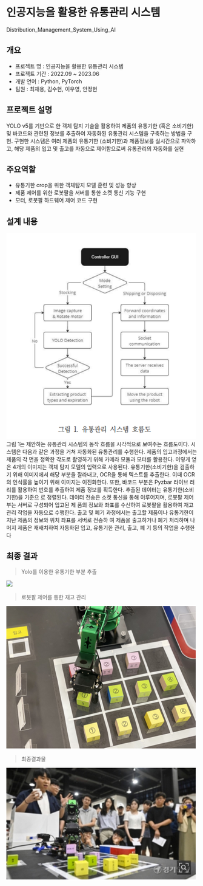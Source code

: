 # 인공지능을 활용한 유통관리 시스템

Distribution_Management_System_Using_AI

## 개요

- 프로젝트 명 : 인공지능을 활용한 유통관리 시스템
- 프로젝트 기간 : 2022.09 ~ 2023.06
- 개발 언어 : Python, PyTorch
- 팀원 : 최재용, 김수현, 이우영, 안정현

## 프로젝트 설명

YOLO v5를 기반으로 한 객체 탐지 기술을 활용하여 제품의 유통기한 (혹은 소비기한) 및 바코드와 관련된 정보를 추출하여 자동화된 유통관리 시스템을 구축하는 방법을 구현. 구현한 시스템은 여러 제품의 유통기한 (소비기한)과 제품정보를 실시간으로 파악하고, 해당 제품의 입고 및 출고를 자동으로 제어함으로써 유통관리의 자동화를 실현

## 주요역할

- 유통기한 crop을 위한 객체탐지 모델 훈련 및 성능 향상
- 제품 제어를 위한 로봇팔을 서버를 통한 소켓 통신 기능 구현
- 모터, 로봇팔 하드웨어 제어 코드 구현

## 설계 내용
<img src="./image/flow.png" style="width:500px; maring:0 auto"/>
그림 1는 제안하는 유통관리 시스템의 동작 흐름을 시각적으로 보여주는 흐름도이다. 시스템은 다음과 
같은 과정을 거쳐 자동화된 유통관리를 수행한다. 제품의 입고과정에서는 제품의 각 면을 정확한 각도로 
촬영하기 위해 카메라 모듈과 모터를 활용한다. 이렇게 얻은 4개의 이미지는 객체 탐지 모델의 입력으로 
사용된다. 유통기한(소비기한)을 검출하기 위해 이미지에서 해당 부분을 잘라내고, OCR을 통해 텍스트를 
추출한다. 이때 OCR의 인식률을 높이기 위해 이미지는 이진화한다. 또한, 바코드 부분은 Pyzbar 라이브
러리를 활용하여 번호를 추출하여 제품 정보를 획득한다. 추출된 데이터는 유통기한(소비기한)을 기준으
로 정렬된다. 데이터 전송은 소켓 통신을 통해 이루어지며, 로봇팔 제어부는 서버로 구성되어 입고된 제
품의 정보와 좌표를 수신하여 로봇팔을 활용하여 재고관리 작업을 자동으로 수행한다. 출고 및 폐기 과정에서는 출고할 제품이나 유통기한이 지난 제품의 정보와 위치 좌표를 서버로 전송하
여 제품을 출고하거나 폐기 처리하며 나머지 제품은 재배치하여 자동화된 입고, 유통기한 관리, 출고, 폐
기 등의 작업을 수행한다

## 최종 결과

>  Yolo를 이용한 유통기한 부분 추출

<img src="./image/detectionImg.png" style="width:500px; maring:0 auto"/>

>  로봇팔 제어를 통한 재고 관리

<img src="./image/robotImg.jpeg"  style="width:500px;"/>

>  최종결과물

<img src="./image/result.jpeg " style="width:500px;"/>
